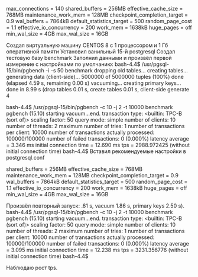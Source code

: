 max_connections = 140
shared_buffers = 256MB
effective_cache_size = 768MB
maintenance_work_mem = 128MB
checkpoint_completion_target = 0.9
wal_buffers = 7864kB
default_statistics_target = 500
random_page_cost = 1.1
effective_io_concurrency = 200
work_mem = 1638kB
huge_pages = off
min_wal_size = 4GB
max_wal_size = 16GB

Создал виртуальную машину CENTOS 8 с 1 процессором и 1 Гб оперативной памяти
Установил ванильный 15-й postgresql
Создал тестовую базу  benchmark
Заполнил данными и произвёл первой измерение с настройками по умолчанию:
bash-4.4$ /usr/pgsql-15/bin/pgbench -i -s 50 benchmark
dropping old tables...
creating tables...
generating data (client-side)...
5000000 of 5000000 tuples (100%) done (elapsed 4.59 s, remaining 0.00 s)
vacuuming...
creating primary keys...
done in 8.99 s (drop tables 0.01 s, create tables 0.01 s, client-side generate 4    

bash-4.4$ /usr/pgsql-15/bin/pgbench -c 10 -j 2 -t 10000 benchmark
pgbench (15.10)
starting vacuum...end.
transaction type: <builtin: TPC-B (sort of)>
scaling factor: 50
query mode: simple
number of clients: 10
number of threads: 2
maximum number of tries: 1
number of transactions per client: 10000
number of transactions actually processed: 100000/100000
number of failed transactions: 0 (0.000%)
latency average = 3.346 ms
initial connection time = 12.690 ms
tps = 2988.972425 (without initial connection time)
bash-4.4$
Вставил  рекомендуемые настройки в postgresql.conf 

shared_buffers = 256MB
effective_cache_size = 768MB
maintenance_work_mem = 128MB
checkpoint_completion_target = 0.9
wal_buffers = 7864kB
default_statistics_target = 500
random_page_cost = 1.1
effective_io_concurrency = 200
work_mem = 1638kB
huge_pages = off
min_wal_size = 4GB
max_wal_size = 16GB

Произвёл повторный запуск:
                                                                                                                                                         .61 s, vacuum 1.86 s, primary keys 2.50 s).
bash-4.4$ /usr/pgsql-15/bin/pgbench -c 10 -j 2 -t 10000 benchmark
pgbench (15.10)
starting vacuum...end.
transaction type: <builtin: TPC-B (sort of)>
scaling factor: 50
query mode: simple
number of clients: 10
number of threads: 2
maximum number of tries: 1
number of transactions per client: 10000
number of transactions actually processed: 100000/100000
number of failed transactions: 0 (0.000%)
latency average = 3.095 ms
initial connection time = 12.238 ms
tps = 3231.356776 (without initial connection time)
bash-4.4$

Наблюдаю рост tps.
